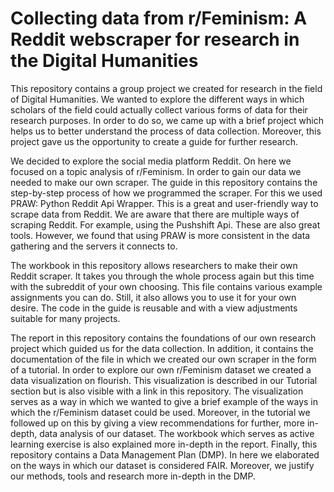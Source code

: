 # Collecting data from r/Feminism: A Reddit webscraper for research in the Digital Humanities

This repository contains a group project we created for research in the field of Digital Humanities. We wanted to explore the different ways in which scholars of the field could actually collect various forms of data for their research purposes. In order to do so, we came up with a brief project which helps us to better understand the process of data collection. Moreover, this project gave us the opportunity to create a guide for further research. 

We decided to explore the social media platform Reddit. On here we focused on a topic analysis of r/Feminism. In order to gain our data we needed to make our own scraper. The guide in this repository contains the step-by-step process of how we programmed the scraper. For this we used PRAW: Python Reddit Api Wrapper. This is a great and user-friendly way to scrape data from Reddit. We are aware that there are multiple ways of scraping Reddit. For example, using the Pushshift Api. These are also great tools. However, we found that using PRAW is more consistent in the data gathering and the servers it connects to. 

The workbook in this repository allows researchers to make their own Reddit scraper. It takes you through the whole process again but this time with the subreddit of your own choosing. This file contains various example assignments you can do. Still, it also allows you to use it for your own desire. The code in the guide is reusable and with a view adjustments suitable for many projects. 

The report in this repository contains the foundations of our own research project which guided us for the data collection. In addition, it contains the documentation of the file in which we created our own scraper in the form of a tutorial. In order to explore our own r/Feminism dataset we created a data visualization on flourish. This visualization is described in our Tutorial section but is also visible with a link in this repository. The visualization serves as a way in which we wanted to give a brief example of the ways in which the r/Feminism dataset could be used. Moreover, in the tutorial we followed up on this by giving a view recommendations for further, more in-depth, data analysis of our dataset. The workbook which serves as active learning exercise is also explained more in-depth in the report. Finally, this repository contains a Data Management Plan (DMP). In here we elaborated on the ways in which our dataset is considered FAIR. Moreover, we justify our methods, tools and research more in-depth in the DMP. 
